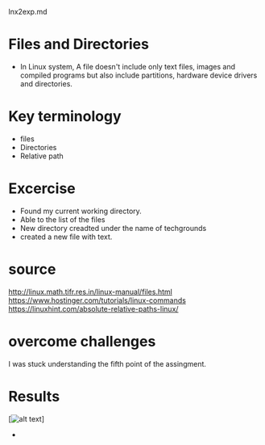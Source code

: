 lnx2exp.md
# Files and Directories
- In Linux system, A file doesn't include only text files, images and compiled programs but also include partitions, hardware device drivers and directories.
# Key terminology
- files
- Directories
- Relative path
# Excercise
- Found my current working directory.
- Able to the list of the files
- New directory creadted under the name of techgrounds
- created a new file with text.
# source
http://linux.math.tifr.res.in/linux-manual/files.html
https://www.hostinger.com/tutorials/linux-commands
https://linuxhint.com/absolute-relative-paths-linux/
# overcome challenges
I was stuck understanding the fifth point of the assingment.
# Results
[![alt text](images/linux2.png "linux2")]

- 

